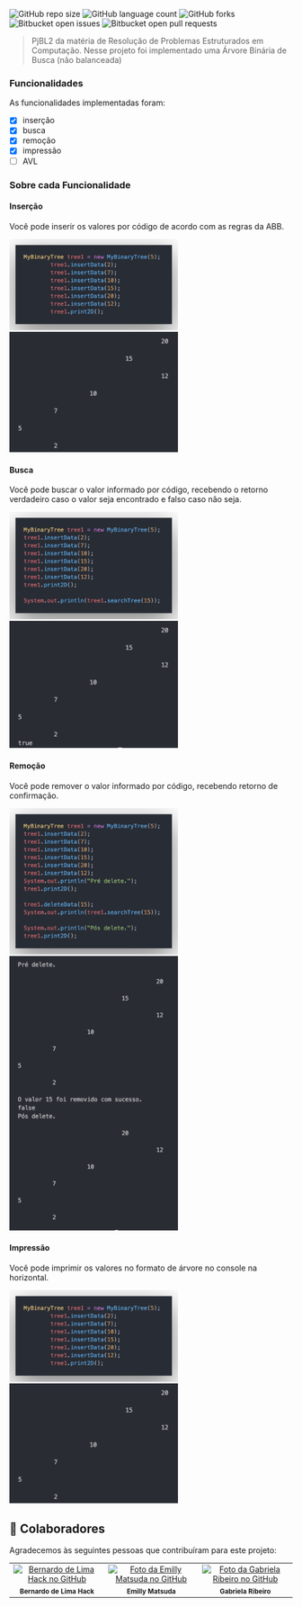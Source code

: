 ![GitHub repo size](https://img.shields.io/github/repo-size/Bernardo-Hack/PJBL2-Binary-Tree?style=for-the-badge)
![GitHub language count](https://img.shields.io/github/languages/count/Bernardo-Hack/PJBL2-Binary-Tree?style=for-the-badge)
![GitHub forks](https://img.shields.io/github/forks/Bernardo-Hack/PJBL2-Binary-Tree?style=for-the-badge)
![Bitbucket open issues](https://img.shields.io/bitbucket/issues/Bernardo-Hack/PJBL2-Binary-Tree?style=for-the-badge)
![Bitbucket open pull requests](https://img.shields.io/bitbucket/pr-raw/Bernardo-Hack/PJBL2-Binary-Tree?style=for-the-badge)


> PjBL2 da matéria de Resolução de Problemas Estruturados em Computação.
> Nesse projeto foi implementado uma Árvore Binária de Busca (não balanceada)
### Funcionalidades

As funcionalidades implementadas foram:

- [x] inserção 
- [x] busca 
- [x] remoção 
- [x] impressão
- [ ] AVL

### Sobre cada Funcionalidade
#### Inserção
Você pode inserir os valores por código de acordo com as regras da ABB.

<img src="https://github.com/Bernardo-Hack/PJBL2-Binary-Tree/blob/main/prints/insert%20pt.1.png" width="300px;" alt="Código inserindo valor"> 
<img src="https://github.com/Bernardo-Hack/PJBL2-Binary-Tree/blob/main/prints/insert%20pt.2.png" width="300px;" alt="Valor inserido"> 

#### Busca
Você pode buscar o valor informado por código, recebendo o retorno verdadeiro caso o valor seja encontrado e falso caso não seja.

<img src="https://github.com/Bernardo-Hack/PJBL2-Binary-Tree/blob/main/prints/search%20pt.1.png" width="300px;" alt="Código buscando valor"> 
<img src="https://github.com/Bernardo-Hack/PJBL2-Binary-Tree/blob/main/prints/search%20pt.2.png" width="300px;" alt="Valor buscado"> 

#### Remoção
Você pode remover o valor informado por código, recebendo retorno de confirmação.

<img src="https://github.com/Bernardo-Hack/PJBL2-Binary-Tree/blob/main/prints/delete%20pt.1.png" width="300px;" alt="Código removendo valor"> 
<img src="https://github.com/Bernardo-Hack/PJBL2-Binary-Tree/blob/main/prints/delete%20pt.2.png" width="300px;" alt="Valor removido"> 

#### Impressão
Você pode imprimir os valores no formato de árvore no console na horizontal. 

<img src="https://github.com/Bernardo-Hack/PJBL2-Binary-Tree/blob/main/prints/insert%20pt.1.png" width="300px;" alt="Código imprimindo árvore"> 
<img src="https://github.com/Bernardo-Hack/PJBL2-Binary-Tree/blob/main/prints/insert%20pt.2.png" width="300px;" alt="Árvore impressa"> 


## 🤝 Colaboradores

Agradecemos às seguintes pessoas que contribuíram para este projeto:

<table>
  <tr>
    <td align="center">
      <a href="#">
        <a href="https://github.com/Bernardo-Hack" ><img src="https://avatars.githubusercontent.com/u/102930809?v=4" width="100px;" alt="Bernardo de Lima Hack no GitHub"/><br></a>
        <sub>
          <b>Bernardo de Lima Hack</b>
        </sub>
      </a>
    </td>
    <td align="center">
      <a href="#">
        <a href="https://github.com/EmyMatsu" ><img src="https://avatars.githubusercontent.com/u/132858538?v=4" width="100px;" alt="Foto da Emilly Matsuda no GitHub"/><br></a>
        <sub>
          <b>Emilly Matsuda</b>
        </sub>
      </a>
    </td>
    <td align="center">
      <a href="#">
        <a href="https://github.com/gribeiro08" ><img src="https://avatars.githubusercontent.com/u/104264294?v=4" width="100px;" alt="Foto da Gabriela Ribeiro no GitHub"/><br></a>
        <sub>
          <b>Gabriela Ribeiro</b>
        </sub>
      </a>
    </td>
  </tr>
</table>
